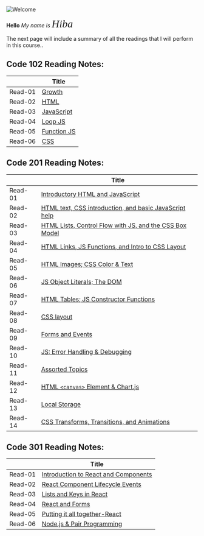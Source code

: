 ![Welcome](https://encrypted-tbn0.gstatic.com/images?q=tbn:ANd9GcQWRNi5lLT2K3kt901NhxrSaZ4kqceYbB2-2A&usqp=CAU)

**Hello**
*My name is <span style="font-family:Papyrus; font-size:2em;">Hiba</span>*

The next page will include a summary of all the readings that I will perform in this course..

## Code 102 Reading Notes:


|   | Title                                                                 |
| --| -----------                                                           |
| Read-01 | [Growth](https://hiba-almade.github.io/Reading_Notes/growth)          |
| Read-02 | [HTML](https://hiba-almade.github.io/Reading_Notes/HTML)             |
| Read-03 | [JavaScript](https://hiba-almade.github.io/Reading_Notes/JavaScript)  |
| Read-04 | [Loop JS](https://hiba-almade.github.io/Reading_Notes/LoopJS)         |
| Read-05 | [Function JS](https://hiba-almade.github.io/Reading_Notes/FunctionJS) |
| Read-06 | [CSS](https://hiba-almade.github.io/Reading_Notes/Css)                |


## Code 201 Reading Notes:


|   | Title       |
| --| ----------- |
| Read-01 | [Introductory HTML and JavaScript](https://hiba-almade.github.io/Reading_Notes/Read01)           |
| Read-02 | [HTML text, CSS introduction, and basic JavaScript help](https://hiba-almade.github.io/Reading_Notes/Read02)            |
| Read-03 | [HTML Lists, Control Flow with JS, and the CSS Box Model](https://hiba-almade.github.io/Reading_Notes/Read03)           |
| Read-04 | [HTML Links, JS Functions, and Intro to CSS Layout](https://hiba-almade.github.io/Reading_Notes/Read04)            |
| Read-05 | [HTML Images; CSS Color & Text](https://hiba-almade.github.io/Reading_Notes/Read05)              |
| Read-06 | [JS Object Literals; The DOM ](https://hiba-almade.github.io/Reading_Notes/Read06)             |
| Read-07 | [HTML Tables; JS Constructor Functions](https://hiba-almade.github.io/Reading_Notes/Read07)           |
| Read-08 | [CSS layout](https://hiba-almade.github.io/Reading_Notes/Read08)       |
| Read-09 |[Forms and Events](https://hiba-almade.github.io/Reading_Notes/Read09)            |
| Read-10|  [JS: Error Handling & Debugging](https://hiba-almade.github.io/Reading_Notes/Read10)          |
| Read-11| [Assorted Topics](https://hiba-almade.github.io/Reading_Notes/Read11)             |
| Read-12| [HTML `<canvas>` Element & Chart.js](https://hiba-almade.github.io/Reading_Notes/Read12)           |
| Read-13| [Local Storage](https://hiba-almade.github.io/Reading_Notes/Read13)            |
| Read-14| [CSS Transforms, Transitions, and Animations](https://hiba-almade.github.io/Reading_Notes/Read14)          |

## Code 301 Reading Notes:


|   | Title       |
| --| ----------- |
| Read-01 | [Introduction to React and Components](https://hiba-almade.github.io/Reading_Notes/301Course/class01)           |
| Read-02 | [React Component Lifecycle Events](https://hiba-almade.github.io/Reading_Notes/301Course/class02)           |
| Read-03 | [Lists and Keys in React](https://hiba-almade.github.io/Reading_Notes/301Course/class03)           |
| Read-04 | [React and Forms](https://hiba-almade.github.io/Reading_Notes/301Course/class04)           |
| Read-05 | [Putting it all together-React](https://hiba-almade.github.io/Reading_Notes/301Course/class05)           |
| Read-06 | [Node.js & Pair Programming](https://hiba-almade.github.io/Reading_Notes/301Course/class06)           |






